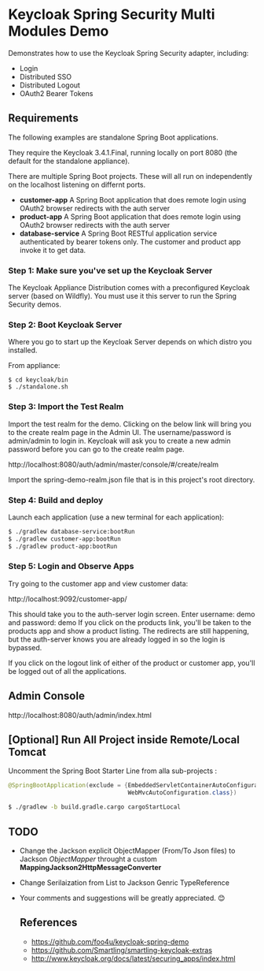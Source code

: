 # Keycloak Spring Security Multi Modules Demo

Demonstrates how to use the Keycloak Spring Security adapter, including:

* Login
* Distributed SSO
* Distributed Logout
* OAuth2 Bearer Tokens 

## Requirements

The following examples are standalone Spring Boot applications.

They require the Keycloak 3.4.1.Final, running locally on port 8080 (the default for the standalone appliance).

There are multiple Spring Boot projects.
These will all run on independently on the localhost listening on differnt ports.

* **customer-app** A Spring Boot application that does remote login using OAuth2 browser redirects with the auth server
* **product-app** A Spring Boot application that does remote login using OAuth2 browser redirects with the auth server
* **database-service** A Spring Boot RESTful application service authenticated by bearer tokens only. The customer and product app invoke it to get data.


### Step 1: Make sure you've set up the Keycloak Server

The Keycloak Appliance Distribution comes with a preconfigured Keycloak server (based on Wildfly).  You must use it this server to run the Spring Security demos.  

### Step 2: Boot Keycloak Server

Where you go to start up the Keycloak Server depends on which distro you installed.

From appliance:

```
$ cd keycloak/bin
$ ./standalone.sh
```

### Step 3: Import the Test Realm

Import the test realm for the demo.  Clicking on the below link will bring you to the
create realm page in the Admin UI.  The username/password is admin/admin to login in.  Keycloak will ask you to create a new admin password before you can go to the create 
realm page.

http://localhost:8080/auth/admin/master/console/#/create/realm

Import the spring-demo-realm.json file that is in this project's root directory.


### Step 4: Build and deploy

Launch each application (use a new terminal for each application):

``` sh
$ ./gradlew database-service:bootRun
$ ./gradlew customer-app:bootRun
$ ./gradlew product-app:bootRun
```

### Step 5: Login and Observe Apps

Try going to the customer app and view customer data:

http://localhost:9092/customer-app/

This should take you to the auth-server login screen.  Enter username: demo and password: demo
If you click on the products link, you'll be taken to the products app and show a product listing.  The redirects
are still happening, but the auth-server knows you are already logged in so the login is bypassed.

If you click on the logout link of either of the product or customer app, you'll be logged out of all the applications.


## Admin Console

http://localhost:8080/auth/admin/index.html

## [Optional] Run All Project inside Remote/Local Tomcat

Uncomment the Spring Boot Starter Line from alla sub-projects :

``` java
@SpringBootApplication(exclude = {EmbeddedServletContainerAutoConfiguration.class,
                                  WebMvcAutoConfiguration.class})

``` 
``` sh
$ ./gradlew -b build.gradle.cargo cargoStartLocal
```

## TODO
* Change the Jackson explicit ObjectMapper (From/To Json files) to  Jackson *ObjectMapper* throught a custom **MappingJackson2HttpMessageConverter** 

* Change Serilaization from List<Object> to Jackson Genric TypeReference<Object>

* Your comments and suggestions will be greatly appreciated. :blush:

## References

- https://github.com/foo4u/keycloak-spring-demo
- https://github.com/Smartling/smartling-keycloak-extras
- http://www.keycloak.org/docs/latest/securing_apps/index.html

